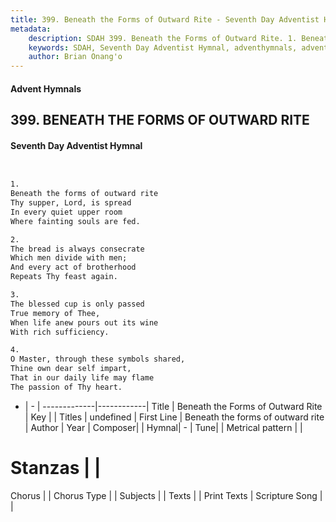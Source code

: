 ```yaml
---
title: 399. Beneath the Forms of Outward Rite - Seventh Day Adventist Hymnal
metadata:
    description: SDAH 399. Beneath the Forms of Outward Rite. 1. Beneath the forms of outward rite Thy supper, Lord, is spread In every quiet upper room Where fainting souls are fed.
    keywords: SDAH, Seventh Day Adventist Hymnal, adventhymnals, advent hymnals, Beneath the Forms of Outward Rite, Beneath the forms of outward rite 
    author: Brian Onang'o
---
```


#### Advent Hymnals
## 399. BENEATH THE FORMS OF OUTWARD RITE
#### Seventh Day Adventist Hymnal

```txt


1.
Beneath the forms of outward rite
Thy supper, Lord, is spread
In every quiet upper room
Where fainting souls are fed.

2.
The bread is always consecrate
Which men divide with men;
And every act of brotherhood
Repeats Thy feast again.

3.
The blessed cup is only passed
True memory of Thee,
When life anew pours out its wine
With rich sufficiency.

4.
O Master, through these symbols shared,
Thine own dear self impart,
That in our daily life may flame
The passion of Thy heart.


```

- |   -  |
-------------|------------|
Title | Beneath the Forms of Outward Rite |
Key |  |
Titles | undefined |
First Line | Beneath the forms of outward rite |
Author | 
Year | 
Composer|  |
Hymnal|  - |
Tune|  |
Metrical pattern | |
# Stanzas |  |
Chorus |  |
Chorus Type |  |
Subjects |  |
Texts |  |
Print Texts | 
Scripture Song |  |
  
